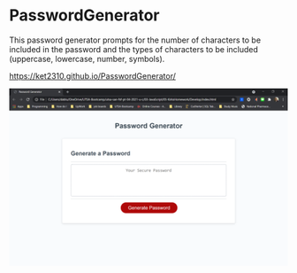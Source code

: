 # PasswordGenerator

This password generator prompts for the number of characters to be included in the password and the types of characters to be included (uppercase, lowercase, number, symbols).

https://ket2310.github.io/PasswordGenerator/

![Password generator Image](assets/images/PasswordGenerator.png)
